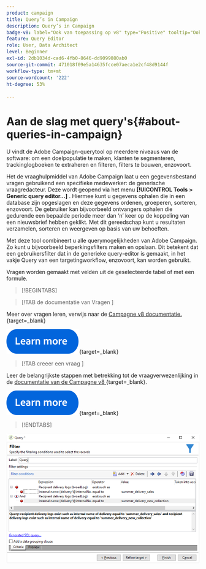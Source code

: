 ```yaml
---
product: campaign
title: Query’s in Campaign
description: Query’s in Campaign
badge-v8: label="Ook van toepassing op v8" type="Positive" tooltip="Ook van toepassing op campagne v8"
feature: Query Editor
role: User, Data Architect
level: Beginner
exl-id: 2db1034d-cad6-4fb0-8646-dd9099080ab0
source-git-commit: 471018f09e5a14635fcce07aeca1e2cf48d9144f
workflow-type: tm+mt
source-wordcount: '222'
ht-degree: 53%

---
```


# Aan de slag met query&#39;s{#about-queries-in-campaign}



U vindt de Adobe Campaign-querytool op meerdere niveaus van de software: om een doelpopulatie te maken, klanten te segmenteren, trackinglogboeken te extraheren en filteren, filters te bouwen, enzovoort.

Het de vraaghulpmiddel van Adobe Campaign laat u een gegevensbestand vragen gebruikend een specifieke medewerker: de generische vraagredacteur. Deze wordt geopend via het menu **[!UICONTROL Tools > Generic query editor...]** . Hiermee kunt u gegevens ophalen die in een database zijn opgeslagen en deze gegevens ordenen, groeperen, sorteren, enzovoort. De gebruiker kan bijvoorbeeld ontvangers ophalen die gedurende een bepaalde periode meer dan ‘n’ keer op de koppeling van een nieuwsbrief hebben geklikt. Met dit gereedschap kunt u resultaten verzamelen, sorteren en weergeven op basis van uw behoeften.

Met deze tool combineert u alle querymogelijkheden van Adobe Campaign. Zo kunt u bijvoorbeeld beperkingsfilters maken en opslaan. Dit betekent dat een gebruikersfilter dat in de generieke query-editor is gemaakt, in het vakje Query van een targetingworkflow, enzovoort, kan worden gebruikt.

Vragen worden gemaakt met velden uit de geselecteerde tabel of met een formule.

>[!BEGINTABS]

>[!TAB  de documentatie van Vragen ]

Meer over vragen leren, verwijs naar de [ Campagne v8 documentatie.](https://experienceleague.adobe.com/nl/docs/campaign/automation/workflows/wf-activities/activities){target=_blank}


[![afbeelding](../../assets/do-not-localize/learn-more-button.svg)](https://experienceleague.adobe.com/nl/docs/campaign/automation/workflows/wf-activities/activities){target=_blank}


>[!TAB  creeer een vraag ]

Leer de belangrijkste stappen met betrekking tot de vraagverwezenlijking in de [ documentatie van de Campagne v8 ](https://experienceleague.adobe.com/nl/docs/campaign/automation/workflows/wf-activities/targeting-activities/query){target=_blank}.

[![afbeelding](../../assets/do-not-localize/learn-more-button.svg)](https://experienceleague.adobe.com/nl/docs/campaign/automation/workflows/wf-activities/targeting-activities/query){target=_blank}

>[!ENDTABS]

![ Screenshot die een voorbeeld van een Vraag toont.](assets/query_recipients_4.png)
